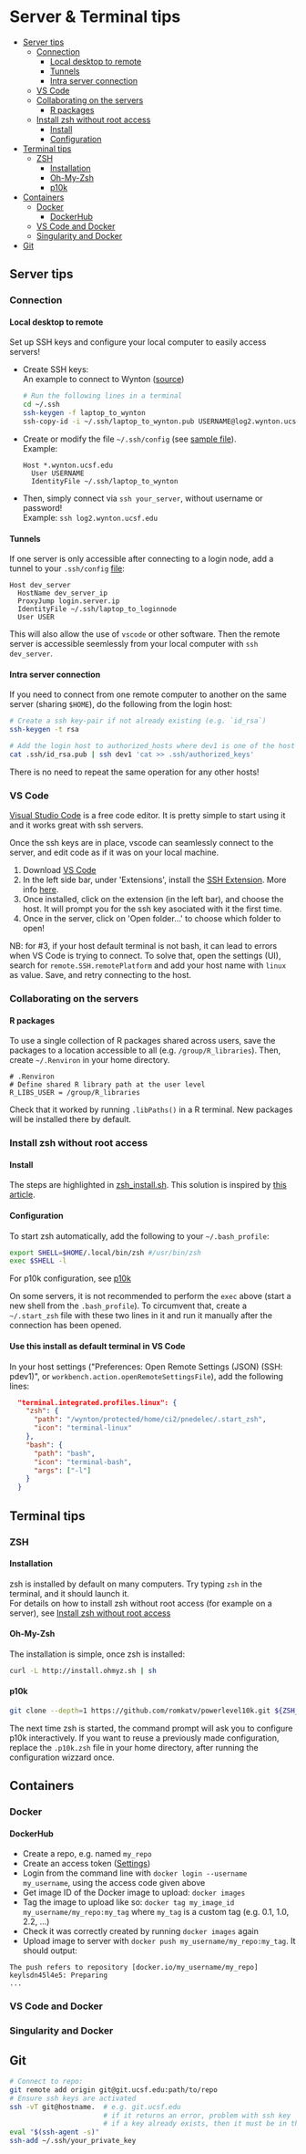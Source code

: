 # Server & Terminal tips
  * [Server tips](#server-tips)
    + [Connection](#connection)
      - [Local desktop to remote](#local-desktop-to-remote)
      - [Tunnels](#tunnels)
      - [Intra server connection](#intra-server-connection)
    + [VS Code](#vs-code)
    + [Collaborating on the servers](#collaborating-on-the-servers)
      - [R packages](#r-packages)
    + [Install zsh without root access](#install-zsh-without-root-access)
      - [Install](#install)
      - [Configuration](#configuration)
  * [Terminal tips](#terminal-tips)
    + [ZSH](#zsh)
      - [Installation](#installation)
      - [Oh-My-Zsh](#oh-my-zsh)
      - [p10k](#p10k)
  * [Containers](#containers)
    + [Docker](#docker)
      - [DockerHub](#dockerhub)
    + [VS Code and Docker](#vs-code-and-docker)
    + [Singularity and Docker](#singularity-and-docker)
  * [Git](#git)
 
## Server tips

### Connection
#### Local desktop to remote
Set up SSH keys and configure your local computer to easily access servers!
* Create SSH keys:  
  An example to connect to Wynton ([source](https://wynton.ucsf.edu/hpc/howto/log-in-without-pwd.html))
  ```sh
  # Run the following lines in a terminal
  cd ~/.ssh
  ssh-keygen -f laptop_to_wynton
  ssh-copy-id -i ~/.ssh/laptop_to_wynton.pub USERNAME@log2.wynton.ucsf.edu
  ```
* Create or modify the file `~/.ssh/config` (see [sample file](local_ssh_config)).  
  Example:
  ```
  Host *.wynton.ucsf.edu
    User USERNAME
    IdentityFile ~/.ssh/laptop_to_wynton
  ```
* Then, simply connect via `ssh your_server`, without username or password!  
  Example: `ssh log2.wynton.ucsf.edu`


#### Tunnels
If one server is only accessible after connecting to a login node, add a tunnel to your `.ssh/config` [file](local_ssh_config):
```
Host dev_server
  HostName dev_server_ip
  ProxyJump login.server.ip
  IdentityFile ~/.ssh/laptop_to_loginnode
  User USER
```
This will also allow the use of `vscode` or other software. Then the remote server is accessible seemlessly from your local computer with `ssh dev_server`.


#### Intra server connection
If you need to connect from one remote computer to another on the same server (sharing `$HOME`), do the following from the login host:
```sh
# Create a ssh key-pair if not already existing (e.g. `id_rsa`)
ssh-keygen -t rsa

# Add the login host to authorized_hosts where dev1 is one of the host you'd like to connect to.
cat .ssh/id_rsa.pub | ssh dev1 'cat >> .ssh/authorized_keys'
```
There is no need to repeat the same operation for any other hosts!

### VS Code
[Visual Studio Code](https://code.visualstudio.com/) is a free code editor. It is pretty simple to start using it and it works great with ssh servers.

Once the ssh keys are in place, vscode can seamlessly connect to the server, and edit code as if it was on your local machine.
1. Download [VS Code](https://code.visualstudio.com/download)
2. In the left side bar, under 'Extensions', install the [SSH Extension](vscode:extension/ms-vscode-remote.remote-ssh). More info [here](https://marketplace.visualstudio.com/items?itemName=ms-vscode-remote.remote-ssh).
3. Once installed, click on the extension (in the left bar), and choose the host. It will prompt you for the ssh key asociated with it the first time.
4. Once in the server, click on 'Open folder...' to choose which folder to open!

NB: for #3, if your host default terminal is not bash, it can lead to errors when VS Code is trying to connect. To solve that, open the settings (UI), search for `remote.SSH.remotePlatform` and add your host name with `linux` as value. Save, and retry connecting to the host.


### Collaborating on the servers
#### R packages
To use a single collection of R packages shared across users, save the packages to a location accessible to all (e.g. `/group/R_libraries`). Then, create `~/.Renviron` in your home directory.
```
# .Renviron
# Define shared R library path at the user level
R_LIBS_USER = /group/R_libraries
```
Check that it worked by running `.libPaths()` in a R terminal. New packages will be installed there by default.


### Install zsh without root access
#### Install
The steps are highlighted in [zsh_install.sh](zsh_install.sh). This solution is inspired by [this article](https://www.drewsilcock.co.uk/compiling-zsh).

#### Configuration
To start zsh automatically, add the following to your `~/.bash_profile`:
```sh
export SHELL=$HOME/.local/bin/zsh #/usr/bin/zsh
exec $SHELL -l
```
For p10k configuration, see [p10k](#p10k)

On some servers, it is not recommended to perform the `exec` above (start a new shell from the `.bash_profile`). To circumvent that, create a `~/.start_zsh` file with these two lines in it and run it manually after the connection has been opened.

#### Use this install as default terminal in VS Code

In your host settings ("Preferences: Open Remote Settings (JSON) (SSH: pdev1)", or `workbench.action.openRemoteSettingsFile`), add the following lines:
```json
  "terminal.integrated.profiles.linux": {
    "zsh": {
      "path": "/wynton/protected/home/ci2/pnedelec/.start_zsh",
      "icon": "terminal-linux"
    },
    "bash": {
      "path": "bash",
      "icon": "terminal-bash",
      "args": ["-l"]
    }
  }
```

## Terminal tips

### ZSH
#### Installation
zsh is installed by default on many computers. Try typing `zsh` in the terminal, and it should launch it.  
For details on how to install zsh without root access (for example on a server), see [Install zsh without root access](#Install-zsh-without-root-access)
#### Oh-My-Zsh
The installation is simple, once zsh is installed:
```sh
curl -L http://install.ohmyz.sh | sh
```
#### p10k
```sh
git clone --depth=1 https://github.com/romkatv/powerlevel10k.git ${ZSH_CUSTOM:-$HOME/.oh-my-zsh/custom}/themes/powerlevel10k\n
```
The next time zsh is started, the command prompt will ask you to configure p10k interactively. If you want to reuse a previously made configuration, replace the `.p10k.zsh` file in your home directory, after running the configuration wizzard once.

## Containers
### Docker
#### DockerHub
* Create a repo, e.g. named `my_repo`
* Create an access token ([Settings](https://hub.docker.com/settings/security))
* Login from the command line with `docker login --username my_username`, using the access code given above
* Get image ID of the Docker image to upload: `docker images`
* Tag the image to upload like so: `docker tag my_image_id my_username/my_repo:my_tag` where `my_tag` is a custom tag (e.g. 0.1, 1.0, 2.2, ...)
* Check it was correctly created by running `docker images` again
* Upload image to server with `docker push my_username/my_repo:my_tag`. It should output:
```
The push refers to repository [docker.io/my_username/my_repo]
keylsdn45l4e5: Preparing
...
```

### VS Code and Docker
### Singularity and Docker

## Git

```sh
# Connect to repo:
git remote add origin git@git.ucsf.edu:path/to/repo
# Ensure ssh keys are activated
ssh -vT git@hostname.  # e.g. git.ucsf.edu
                       # if it returns an error, problem with ssh key
                       # if a key already exists, then it must be in the ssh-agent
eval "$(ssh-agent -s)"
ssh-add ~/.ssh/your_private_key
```
